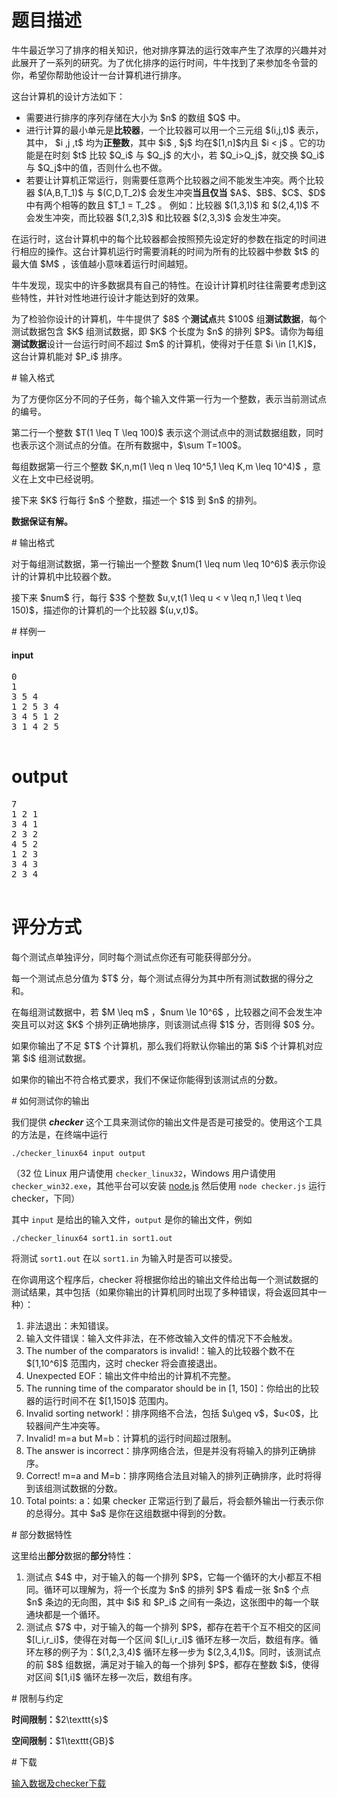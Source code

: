 # 题目描述

<p>牛牛最近学习了排序的相关知识，他对排序算法的运行效率产生了浓厚的兴趣并对此展开了一系列的研究。为了优化排序的运行时间，牛牛找到了来参加冬令营的你，希望你帮助他设计一台计算机进行排序。</p>
<p>这台计算机的设计方法如下：</p>
<ul><li>需要进行排序的序列存储在大小为 $n$ 的数组 $Q$ 中。</li>
<li>进行计算的最小单元是<strong>比较器</strong>，一个比较器可以用一个三元组 $(i,j,t)$ 表示，其中， $i ,j ,t$ 均为<strong>正整数</strong>，其中 $i$ , $j$ 均在$[1,n]$内且 $i &lt; j$ 。它的功能是在时刻 $t$ 比较 $Q_i$ 与 $Q_j$ 的大小，若 $Q_i&gt;Q_j$，就交换 $Q_i$ 与 $Q_j$中的值，否则什么也不做。</li>
<li>若要让计算机正常运行，则需要任意两个比较器之间不能发生冲突。两个比较器 $(A,B,T_1)$ 与 $(C,D,T_2)$ 会发生冲突<strong>当且仅当</strong> $A$、$B$、$C$、$D$ 中有两个相等的数且 $T_1 = T_2$ 。 例如：比较器 $(1,3,1)$ 和 $(2,4,1)$ 不会发生冲突，而比较器 $(1,2,3)$ 和比较器 $(2,3,3)$ 会发生冲突。</li>
</ul><p>在运行时，这台计算机中的每个比较器都会按照预先设定好的参数在指定的时间进行相应的操作。这台计算机运行时需要消耗的时间为所有的比较器中参数 $t$ 的最大值 $M$ ，该值越小意味着运行时间越短。</p>
<p>牛牛发现，现实中的许多数据具有自己的特性。在设计计算机时往往需要考虑到这些特性，并针对性地进行设计才能达到好的效果。</p>
<p>为了检验你设计的计算机，牛牛提供了 $8$ 个<strong>测试点</strong>共 $100$ 组<strong>测试数据</strong>，每个测试数据包含 $K$ 组测试数据，即 $K$ 个长度为 $n$ 的排列 $P$。请你为每组<strong>测试数据</strong>设计一台运行时间不超过 $m$ 的计算机，使得对于任意 $i \in [1,K]$，这台计算机能对 $P_i$ 排序。</p>
# 输入格式


<p>为了方便你区分不同的子任务，每个输入文件第一行为一个整数，表示当前测试点的编号。</p>
<p>第二行一个整数 $T(1 \leq T \leq 100)$ 表示这个测试点中的测试数据组数，同时也表示这个测试点的分值。在所有数据中，$\sum T=100$。</p>
<p>每组数据第一行三个整数 $K,n,m(1 \leq n \leq 10^5,1 \leq K,m \leq 10^4)$ ，意义在上文中已经说明。</p>
<p>接下来 $K$ 行每行 $n$ 个整数，描述一个 $1$ 到 $n$ 的排列。</p>
<p><strong>数据保证有解。</strong></p>
# 输出格式


<p>对于每组测试数据，第一行输出一个整数 $num(1 \leq num \leq 10^6)$ 表示你设计的计算机中比较器个数。</p>
<p>接下来 $num$ 行，每行 $3$ 个整数 $u,v,t(1 \leq u &lt; v \leq n,1 \leq t \leq 150)$，描述你的计算机的一个比较器 $(u,v,t)$。</p>
# 样例一


<h4>input</h4>
<pre>0
1
3 5 4
1 2 5 3 4
3 4 5 1 2
3 1 4 2 5

</pre>

# output


<pre>7
1 2 1
3 4 1
2 3 2
4 5 2
1 2 3
3 4 3
2 3 4

</pre>

# 评分方式


<p>每个测试点单独评分，同时每个测试点你还有可能获得部分分。</p>
<p>每一个测试点总分值为 $T$ 分，每个测试点得分为其中所有测试数据的得分之和。</p>
<p>在每组测试数据中，若 $M \leq m$ ，$num \le 10^6$ ，比较器之间不会发生冲突且可以对这 $K$ 个排列正确地排序，则该测试点得 $1$ 分，否则得 $0$ 分。</p>
<p>如果你输出了不足 $T$ 个计算机，那么我们将默认你输出的第 $i$ 个计算机对应第 $i$ 组测试数据。</p>
<p>如果你的输出不符合格式要求，我们不保证你能得到该测试点的分数。</p>
# 如何测试你的输出


<p>我们提供 <strong><em>checker</em></strong> 这个工具来测试你的输出文件是否是可接受的。使用这个工具的方法是，在终端中运行</p>
<pre><code>./checker_linux64 input output</code></pre>
<p>（32 位 Linux 用户请使用 <code>checker_linux32</code>，Windows 用户请使用 <code>checker_win32.exe</code>，其他平台可以安装 <a href="http://nodejs.org/download/">node.js</a> 然后使用 <code>node checker.js</code> 运行 checker，下同）</p>
<p>其中 <code>input</code> 是给出的输入文件，<code>output</code> 是你的输出文件，例如</p>
<pre><code>./checker_linux64 sort1.in sort1.out</code></pre>
<p>将测试 <code>sort1.out</code> 在以 <code>sort1.in</code> 为输入时是否可以接受。</p>
<p>在你调用这个程序后，checker 将根据你给出的输出文件给出每一个测试数据的测试结果，其中包括（如果你输出的计算机同时出现了多种错误，将会返回其中一种）：</p>
<ol><li>非法退出：未知错误。</li>
<li>输入文件错误：输入文件非法，在不修改输入文件的情况下不会触发。</li>
<li>The number of the comparators is invalid!：输入的比较器个数不在 $[1,10^6]$ 范围内，这时 checker 将会直接退出。</li>
<li>Unexpected EOF：输出文件中给出的计算机不完整。</li>
<li>The running time of the comparator should be in [1, 150]：你给出的比较器的运行时间不在 $[1,150]$ 范围内。</li>
<li>Invalid sorting network!：排序网络不合法，包括 $u\geq v$，$u&lt;0$，比较器间产生冲突等。</li>
<li>Invalid! m=a but M=b：计算机的运行时间超过限制。</li>
<li>The answer is incorrect：排序网络合法，但是并没有将输入的排列正确排序。</li>
<li>Correct! m=a and M=b：排序网络合法且对输入的排列正确排序，此时将得到该组测试数据的分数。</li>
<li>Total points: a：如果 checker 正常运行到了最后，将会额外输出一行表示你的总得分。其中 $a$ 是你在这组数据中得到的分数。</li>
</ol># 部分数据特性


<p>这里给出<strong>部分</strong>数据的<strong>部分</strong>特性：</p>
<ol><li>测试点 $4$ 中，对于输入的每一个排列 $P$，它每一个循环的大小都互不相同。循环可以理解为，将一个长度为 $n$ 的排列 $P$ 看成一张 $n$ 个点 $n$ 条边的无向图，其中 $i$ 和 $P_i$ 之间有一条边，这张图中的每一个联通块都是一个循环。 </li>
<li>测试点 $7$ 中，对于输入的每一个排列 $P$，都存在若干个互不相交的区间 $[l_i,r_i]$，使得在对每一个区间 $[l_i,r_i]$ 循环左移一次后，数组有序。循环左移的例子为：$(1,2,3,4)$ 循环左移一步为 $(2,3,4,1)$。同时，该测试点的前 $8$ 组数据，满足对于输入的每一个排列 $P$，都存在整数 $i$，使得对区间 $[1,i]$ 循环左移一次后，数组有序。</li>
</ol># 限制与约定


<p><strong>时间限制：</strong>$2\texttt{s}$</p>
<p><strong>空间限制：</strong>$1\texttt{GB}$</p>
# 下载


<p><a href="/download.php?type=problem&amp;id=289">输入数据及checker下载</a></p>
